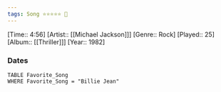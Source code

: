 ```yaml
---
tags: Song ⭐⭐⭐⭐⭐ 💛
---
```

[Time:: 4:56]
[Artist:: [[Michael Jackson]]]
[Genre:: Rock]
[Played:: 25]
[Album:: [[Thriller]]]
[Year:: 1982]
### Dates
````dataview
TABLE Favorite_Song
WHERE Favorite_Song = "Billie Jean"
````
